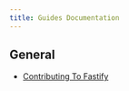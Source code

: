 ```yaml
---
title: Guides Documentation
---
```


## General
<a id="guides-general"></a>

* [Contributing To Fastify](./Contributing.md)
